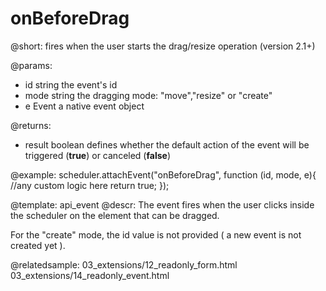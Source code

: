 onBeforeDrag
=============
@short: fires when the user starts the drag/resize operation (version 2.1+)

@params: 
- id	string	the event's id
- mode	string  the dragging mode: "move","resize" or "create"
- e		Event	a native event object


@returns: 
- result     boolean       defines whether the default action of the event will be triggered (<b>true</b>) or canceled (<b>false</b>)

@example:
scheduler.attachEvent("onBeforeDrag", function (id, mode, e){
	//any custom logic here
	return true;
});



@template:	api_event
@descr: 
The event fires when the user clicks inside the scheduler on the element that can be dragged. 

For the "create" mode, the id value is not provided ( a new event is not created yet ).


@relatedsample:
	03_extensions/12_readonly_form.html
    03_extensions/14_readonly_event.html